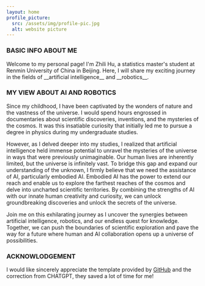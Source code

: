 ```yaml
---
layout: home
profile_picture:
  src: /assets/img/profile-pic.jpg
  alt: website picture
---
```

### BASIC INFO ABOUT ME
<p>
Welcome to my personal page! I'm Zhili Hu, a statistics master's student at Renmin University of China in Beijing. Here, I will share my exciting journey in the fields of __artificial intelligence__ and __robotics__.
</p>

### MY VIEW ABOUT AI AND ROBOTICS
<p>
Since my childhood, I have been captivated by the wonders of nature and the vastness of the universe. I would spend hours engrossed in documentaries about scientific discoveries, inventions, and the mysteries of the cosmos. It was this insatiable curiosity that initially led me to pursue a degree in physics during my undergraduate studies.
</p>
<p>
However, as I delved deeper into my studies, I realized that artificial intelligence held immense potential to unravel the mysteries of the universe in ways that were previously unimaginable. Our human lives are inherently limited, but the universe is infinitely vast. To bridge this gap and expand our understanding of the unknown, I firmly believe that we need the assistance of AI, particularly embodied AI.
Embodied AI has the power to extend our reach and enable us to explore the farthest reaches of the cosmos and delve into uncharted scientific territories. By combining the strengths of AI with our innate human creativity and curiosity, we can unlock groundbreaking discoveries and unlock the secrets of the universe.
</p>
<p> 
Join me on this exhilarating journey as I uncover the synergies between artificial intelligence, robotics, and our endless quest for knowledge. Together, we can push the boundaries of scientific exploration and pave the way for a future where human and AI collaboration opens up a universe of possibilities.
</p>

### ACKNOWLODGEMENT
<p>
  I would like sincerely appreciate the template provided by <a href="https://github.com/eliottvincent/bay">GitHub</a> and the correction from CHATGPT, they saved a lot of time for me!
</p>
